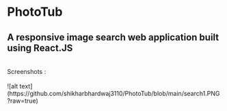 # PhotoTub 
## A responsive image search web application built using React.JS 
<br>
Screenshots : <br><br>
![alt text](https://github.com/shikharbhardwaj3110/PhotoTub/blob/main/search1.PNG?raw=true)

